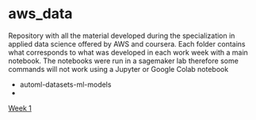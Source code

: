 # aws_data

Repository with all the material developed during the specialization in applied data science offered by AWS and coursera. Each folder contains what corresponds to what was developed in each work week with a main notebook. The notebooks were run in a sagemaker lab therefore some commands will not work using a Jupyter or Google Colab notebook


- automl-datasets-ml-models
- 
[Week 1](https://github.com/esjerome/aws_data/blob/main/automl-datasets-ml-models/week_1/C1_W1_Assignment.ipynb)
